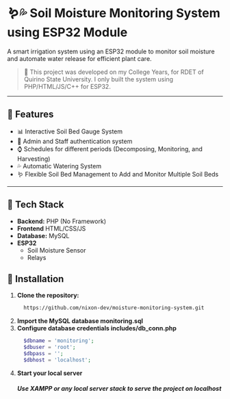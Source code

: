 # 🪱💦 Soil Moisture Monitoring System using ESP32 Module

A smart irrigation system using an ESP32 module to monitor soil moisture and automate water release for efficient plant care.


> 🚀 This project was developed on my College Years, for RDET of Quirino State University. I only built the system using PHP/HTML/JS/C++ for ESP32.

---

## 📌 Features

- 📊 Interactive Soil Bed Gauge System
- 🔐 Admin and Staff authentication system
- ⌚ Schedules for different periods (Decomposing, Monitoring, and Harvesting)
- 💦 Automatic Watering System
- 🪱 Flexible Soil Bed Management to Add and Monitor Multiple Soil Beds

---

## 🧰 Tech Stack

- **Backend:** PHP (No Framework)
- **Frontend** HTML/CSS/JS
- **Database:** MySQL
- **ESP32**
  - Soil Moisture Sensor
  - Relays


  

## 🔧 Installation

1. **Clone the repository:**
   ```bash
     https://github.com/nixon-dev/moisture-monitoring-system.git
3. **Import the MySQL database monitoring.sql**
5. **Configure database credentials includes/db_conn.php**
      ```php
        $dbname = 'monitoring';
        $dbuser = 'root';
        $dbpass = '';
        $dbhost = 'localhost';
      ```
 6. **Start your local server**
      <br><h5>Use XAMPP or any local server stack to serve the project on localhost</h5>


